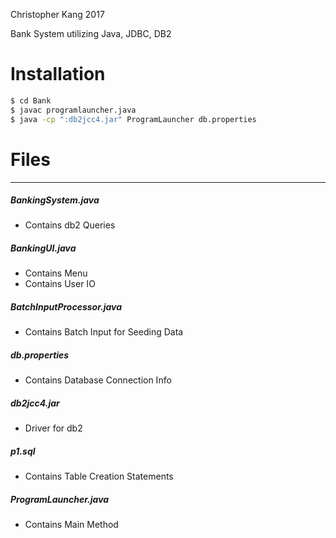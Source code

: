 Christopher Kang 2017

Bank System utilizing Java, JDBC, DB2

# Installation

```sh
$ cd Bank
$ javac programlauncher.java
$ java -cp ":db2jcc4.jar" ProgramLauncher db.properties
```
# Files
--------------------------
##### BankingSystem.java
- Contains db2 Queries

##### BankingUI.java
- Contains Menu
- Contains User IO

##### BatchInputProcessor.java
- Contains Batch Input for Seeding Data

##### db.properties
- Contains Database Connection Info

##### db2jcc4.jar
- Driver for db2

##### p1.sql
- Contains Table Creation Statements

##### ProgramLauncher.java
- Contains Main Method
